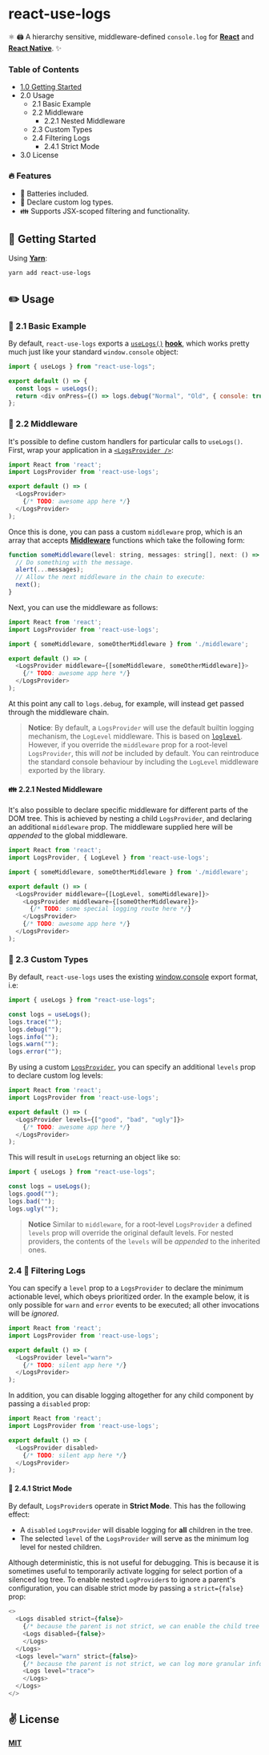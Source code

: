 # react-use-logs
⚛️ 🖨️ A hierarchy sensitive, middleware-defined `console.log` for [**React**](https://reactjs.org) and [**React Native**](https://reactnative.dev). ✨

### Table of Contents
  - [1.0 Getting Started](#-getting-started)
  - 2.0 Usage
    - 2.1 Basic Example
    - 2.2 Middleware
      - 2.2.1 Nested Middleware
    - 2.3 Custom Types
    - 2.4 Filtering Logs
      - 2.4.1 Strict Mode
  - 3.0 License


### 🔥 Features
  - 🔋 Batteries included.
  - 🦄 Declare custom log types.
  - 👪 Supports JSX-scoped filtering and functionality.

## 🚀 Getting Started

Using [**Yarn**](https://yarnpkg.com):

```sh
yarn add react-use-logs
```

## ✏️ Usage

### 👶 2.1 Basic Example
By default, `react-use-logs` exports a [`useLogs()`](./src/hooks/useLogs.ts) [**hook**](https://reactjs.org/docs/hooks-intro.html), which works pretty much just like your standard `window.console` object:

```javascript
import { useLogs } from "react-use-logs";

export default () => {
  const logs = useLogs();
  return <div onPress={() => logs.debug("Normal", "Old", { console: true })} />
};
```

### 🏹 2.2 Middleware
It's possible to define custom handlers for particular calls to `useLogs()`. First, wrap your application in a [`<LogsProvider />`](./src/providers/LogLevelProvider):

```javascript
import React from 'react';
import LogsProvider from 'react-use-logs';

export default () => (
  <LogsProvider>
    {/* TODO: awesome app here */}
  </LogsProvider>
);
```

Once this is done, you can pass a custom `middleware` prop, which is an array that accepts [**Middleware**](./src/contexts/LogLevelContext.ts) functions which take the following form:

```javascript
function someMiddleware(level: string, messages: string[], next: () => void) {
  // Do something with the message.
  alert(...messages);
  // Allow the next middleware in the chain to execute:
  next();
}
```

Next, you can use the middleware as follows:

```javascript
import React from 'react';
import LogsProvider from 'react-use-logs';

import { someMiddleware, someOtherMiddleware } from './middleware';

export default () => (
  <LogsProvider middleware={[someMiddleware, someOtherMiddleware]}>
    {/* TODO: awesome app here */}
  </LogsProvider>
);
```
At this point any call to `logs.debug`, for example, will instead get passed through the middleware chain.

> **Notice**: By default, a `LogsProvider` will use the default builtin logging mechanism, the `LogLevel` middleware. This is based on [`loglevel`](https://github.com/pimterry/loglevel). However, if you override the `middleware` prop for a root-level `LogsProvider`, this will _not_ be included by default. You can reintroduce the standard console behaviour by including the `LogLevel` middleware exported by the library.

#### 👪 2.2.1 Nested Middleware

It's also possible to declare specific middleware for different parts of the DOM tree. This is achieved by nesting a child `LogsProvider`, and declaring an additional `middleware` prop. The middleware supplied here will be _appended_ to the global middleware.

```javascript
import React from 'react';
import LogsProvider, { LogLevel } from 'react-use-logs';

import { someMiddleware, someOtherMiddleware } from './middleware';

export default () => (
  <LogsProvider middleware={[LogLevel, someMiddleware]}>
    <LogsProvider middleware={[someOtherMiddleware]}>
      {/* TODO: some special logging route here */}
    </LogsProvider>
    {/* TODO: awesome app here */}
  </LogsProvider>
);
```

### 🦄 2.3 Custom Types
By default, `react-use-logs` uses the existing [window.console](https://developer.mozilla.org/en-US/docs/Web/API/Window/console) export format, i.e:

```javascript
import { useLogs } from "react-use-logs";

const logs = useLogs();
logs.trace("");
logs.debug("");
logs.info("");
logs.warn("");
logs.error("");
```

By using a custom [`LogsProvider`](./src/providers/LogLevelProvider.ts), you can specify an additional `levels` prop to declare custom log levels:

```javascript
import React from 'react';
import LogsProvider from 'react-use-logs';

export default () => (
  <LogsProvider levels={["good", "bad", "ugly"]}>
    {/* TODO: awesome app here */}
  </LogsProvider>
);
```

This will result in `useLogs` returning an object like so:

```javascript
import { useLogs } from "react-use-logs";

const logs = useLogs();
logs.good("");
logs.bad("");
logs.ugly("");
```

> **Notice** Similar to `middleware`, for a root-level `LogsProvider` a defined `levels` prop will override the original default levels. For nested providers, the contents of the `levels` will be _appended_ to the inherited ones.

### 2.4 🤫 Filtering Logs

You can specify a `level` prop to a `LogsProvider` to declare the minimum actionable level, which obeys prioritized order. In the example below, it is only possible for `warn` and `error` events to be executed; all other invocations will be _ignored_.

```javascript
import React from 'react';
import LogsProvider from 'react-use-logs';

export default () => (
  <LogsProvider level="warn">
    {/* TODO: silent app here */}
  </LogsProvider>
);
```

In addition, you can disable logging altogether for any child component by passing a `disabled` prop:

```javascript
import React from 'react';
import LogsProvider from 'react-use-logs';

export default () => (
  <LogsProvider disabled>
    {/* TODO: silent app here */}
  </LogsProvider>
);
```

#### 💢 2.4.1 Strict Mode

By default, `LogsProvider`s operate in **Strict Mode**. This has the following effect:
  - A `disabled` `LogsProvider` will disable logging for **all** children in the tree.
  - The selected `level` of the `LogsProvider` will serve as the minimum log level for nested children.

Although deterministic, this is not useful for debugging. This is because it is sometimes useful to temporarily activate logging for select portion of a silenced log tree. To enable nested `LogProvider`s to ignore a parent's configuration, you can disable strict mode by passing a `strict={false}` prop:

```javascript
<>
  <Logs disabled strict={false}>
    {/* because the parent is not strict, we can enable the child tree */}
    <Logs disabled={false}>
    </Logs>
  </Logs>
  <Logs level="warn" strict={false}>
    {/* because the parent is not strict, we can log more granular information */}
    <Logs level="trace">
    </Logs>
  </Logs>
</>
```

## ✌️ License
[**MIT**](./LICENSE)
